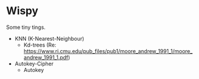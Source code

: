 # Wispy
Some tiny tings.

- KNN (K-Nearest-Neighbour)
  - Kd-trees (Re: https://www.ri.cmu.edu/pub_files/pub1/moore_andrew_1991_1/moore_andrew_1991_1.pdf)
- Autokey-Cipher
  - Autokey
